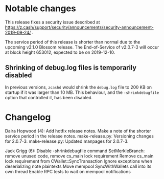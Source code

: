 Notable changes
===============

This release fixes a security issue described at
https://z.cash/support/security/announcements/security-announcement-2019-09-24/ .

The service period of this release is shorter than normal due to the upcoming
v2.1.0 Blossom release. The End-of-Service of v2.0.7-3 will occur at block height
653012, expected to be on 2019-12-10.


Shrinking of debug.log files is temporarily disabled
----------------------------------------------------

In previous versions, `zcashd` would shrink the `debug.log` file to 200 KB on
startup if it was larger than 10 MB. This behaviour, and the `-shrinkdebugfile`
option that controlled it, has been disabled.

Changelog
=========

Daira Hopwood (4):
      Add hotfix release notes.
      Make a note of the shorter service period in the release notes.
      make-release.py: Versioning changes for 2.0.7-3.
      make-release.py: Updated manpages for 2.0.7-3.

Jack Grigg (6):
      Disable -shrinkdebugfile command
      SetMerkleBranch: remove unused code, remove cs_main lock requirement
      Remove cs_main lock requirement from CWallet::SyncTransaction
      Ignore exceptions when deserializing note plaintexts
      Move mempool SyncWithWallets call into its own thread
      Enable RPC tests to wait on mempool notifications

